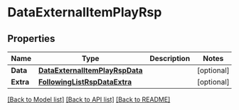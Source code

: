 # DataExternalItemPlayRsp

## Properties

Name | Type | Description | Notes
------------ | ------------- | ------------- | -------------
**Data** | [**DataExternalItemPlayRspData**](DataExternalItemPlayRsp_data.md) |  | [optional] 
**Extra** | [**FollowingListRspDataExtra**](FollowingListRsp_data_extra.md) |  | [optional] 

[[Back to Model list]](../README.md#documentation-for-models) [[Back to API list]](../README.md#documentation-for-api-endpoints) [[Back to README]](../README.md)


